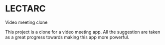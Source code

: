 # LECTARC
Video meeting clone

This project is a clone for a video meeting app. All the suggestion are taken as a great progress towards making this app more powerful. 
